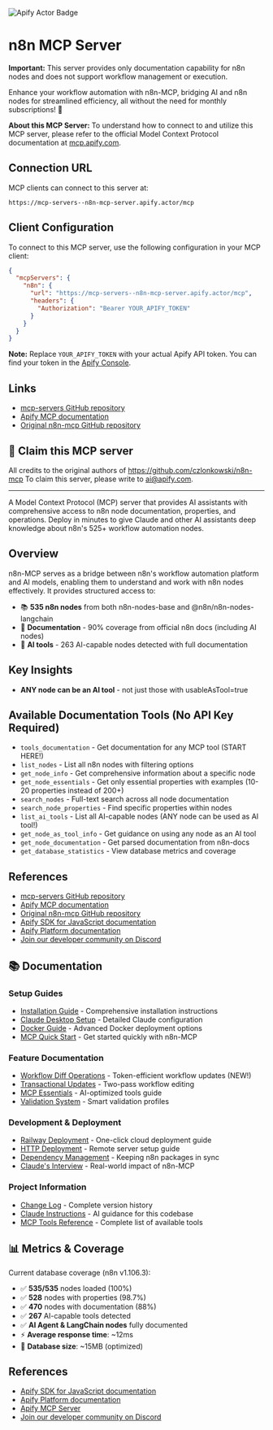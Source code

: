 
![Apify Actor Badge](https://apify.com/actor-badge?actor=mcp-servers/n8n-mcp-server)

# n8n MCP Server

**Important:** This server provides only documentation capability for n8n nodes and does not support workflow management or execution.

Enhance your workflow automation with n8n-MCP, bridging AI and n8n nodes for streamlined efficiency, all without the need for monthly subscriptions! 🚀

**About this MCP Server:**
To understand how to connect to and utilize this MCP server, please refer to the official Model Context Protocol documentation at [mcp.apify.com](https://mcp.apify.com).

## Connection URL
MCP clients can connect to this server at:

```text
https://mcp-servers--n8n-mcp-server.apify.actor/mcp
```

## Client Configuration
To connect to this MCP server, use the following configuration in your MCP client:

```json
{
  "mcpServers": {
    "n8n": {
      "url": "https://mcp-servers--n8n-mcp-server.apify.actor/mcp",
      "headers": {
        "Authorization": "Bearer YOUR_APIFY_TOKEN"
      }
    }
  }
}
```

**Note:** Replace `YOUR_APIFY_TOKEN` with your actual Apify API token. You can find your token in the [Apify Console](https://console.apify.com/account/integrations).

## Links
- [mcp-servers GitHub repository](https://github.com/apify/mcp-servers)
- [Apify MCP documentation](https://docs.apify.com/platform/integrations/mcp)
- [Original n8n-mcp GitHub repository](https://github.com/czlonkowski/n8n-mcp)

## 🚩 Claim this MCP server
All credits to the original authors of <https://github.com/czlonkowski/n8n-mcp>
To claim this server, please write to [ai@apify.com](mailto:ai@apify.com).

---

A Model Context Protocol (MCP) server that provides AI assistants with comprehensive access to n8n node documentation, properties, and operations. Deploy in minutes to give Claude and other AI assistants deep knowledge about n8n's 525+ workflow automation nodes.

## Overview

n8n-MCP serves as a bridge between n8n's workflow automation platform and AI models, enabling them to understand and work with n8n nodes effectively. It provides structured access to:

- 📚 **535 n8n nodes** from both n8n-nodes-base and @n8n/n8n-nodes-langchain
- 📄 **Documentation** - 90% coverage from official n8n docs (including AI nodes)
- 🤖 **AI tools** - 263 AI-capable nodes detected with full documentation

## Key Insights

- **ANY node can be an AI tool** - not just those with usableAsTool=true

## Available Documentation Tools (No API Key Required)

- `tools_documentation` - Get documentation for any MCP tool (START HERE!)
- `list_nodes` - List all n8n nodes with filtering options
- `get_node_info` - Get comprehensive information about a specific node
- `get_node_essentials` - Get only essential properties with examples (10-20 properties instead of 200+)
- `search_nodes` - Full-text search across all node documentation
- `search_node_properties` - Find specific properties within nodes
- `list_ai_tools` - List all AI-capable nodes (ANY node can be used as AI tool!)
- `get_node_as_tool_info` - Get guidance on using any node as an AI tool
- `get_node_documentation` - Get parsed documentation from n8n-docs
- `get_database_statistics` - View database metrics and coverage

## References
- [mcp-servers GitHub repository](https://github.com/apify/mcp-servers)
- [Apify MCP documentation](https://docs.apify.com/platform/integrations/mcp)
- [Original n8n-mcp GitHub repository](https://github.com/czlonkowski/n8n-mcp)
- [Apify SDK for JavaScript documentation](https://docs.apify.com/sdk/js)
- [Apify Platform documentation](https://docs.apify.com/platform)
- [Join our developer community on Discord](https://discord.com/invite/jyEM2PRvMU)


## 📚 Documentation

### Setup Guides
- [Installation Guide](./docs/INSTALLATION.md) - Comprehensive installation instructions
- [Claude Desktop Setup](./docs/README_CLAUDE_SETUP.md) - Detailed Claude configuration
- [Docker Guide](./docs/DOCKER_README.md) - Advanced Docker deployment options
- [MCP Quick Start](./docs/MCP_QUICK_START_GUIDE.md) - Get started quickly with n8n-MCP

### Feature Documentation
- [Workflow Diff Operations](./docs/workflow-diff-examples.md) - Token-efficient workflow updates (NEW!)
- [Transactional Updates](./docs/transactional-updates-example.md) - Two-pass workflow editing
- [MCP Essentials](./docs/MCP_ESSENTIALS_README.md) - AI-optimized tools guide
- [Validation System](./docs/validation-improvements-v2.4.2.md) - Smart validation profiles

### Development & Deployment
- [Railway Deployment](./docs/RAILWAY_DEPLOYMENT.md) - One-click cloud deployment guide
- [HTTP Deployment](./docs/HTTP_DEPLOYMENT.md) - Remote server setup guide
- [Dependency Management](./docs/DEPENDENCY_UPDATES.md) - Keeping n8n packages in sync
- [Claude's Interview](./docs/CLAUDE_INTERVIEW.md) - Real-world impact of n8n-MCP

### Project Information
- [Change Log](./CHANGELOG.md) - Complete version history
- [Claude Instructions](./CLAUDE.md) - AI guidance for this codebase
- [MCP Tools Reference](#-available-mcp-tools) - Complete list of available tools

## 📊 Metrics & Coverage

Current database coverage (n8n v1.106.3):

- ✅ **535/535** nodes loaded (100%)
- ✅ **528** nodes with properties (98.7%)
- ✅ **470** nodes with documentation (88%)
- ✅ **267** AI-capable tools detected
- ✅ **AI Agent & LangChain nodes** fully documented
- ⚡ **Average response time**: ~12ms
- 💾 **Database size**: ~15MB (optimized)

## References
- [Apify SDK for JavaScript documentation](https://docs.apify.com/sdk/js)
- [Apify Platform documentation](https://docs.apify.com/platform)
- [Apify MCP Server](https://docs.apify.com/platform/integrations/mcp)
- [Join our developer community on Discord](https://discord.com/invite/jyEM2PRvMU)